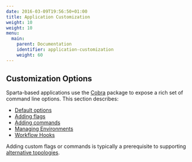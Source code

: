 ```yaml
---
date: 2016-03-09T19:56:50+01:00
title: Application Customization
weight: 10
weight: 10
menu:
  main:
    parent: Documentation
    identifier: application-customization
    weight: 60
---
```


## Customization Options

Sparta-based applications use the [Cobra](https://github.com/spf13/cobra) package to expose a rich set of command line options.  This section describes:

* [Default options](/docs/application/commandline)
* [Adding flags](/docs/application/custom_flags)
* [Adding commands](/docs/application/custom_commands)
* [Managing Environments](/docs/application/environments)
* [Workflow Hooks](/docs/application/workflow_hooks)

Adding custom flags or commands is typically a prerequisite to supporting [alternative topologies](/docs/alternative_topologies).